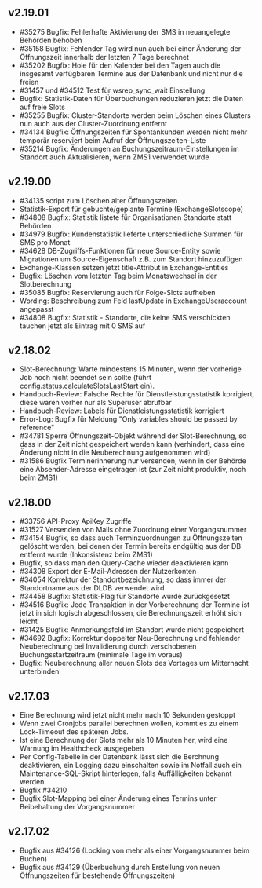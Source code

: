 ## v2.19.01

* #35275 Bugfix: Fehlerhafte Aktivierung der SMS in neuangelegte Behörden behoben
* #35158 Bugfix: Fehlender Tag wird nun auch bei einer Änderung der Öffnungszeit innerhalb der letzten 7 Tage berechnet
* #35202 Bugfix: Hole für den Kalender bei den Tagen auch die insgesamt verfügbaren Termine aus der Datenbank und nicht nur die freien
* #31457 und #34512 Test für wsrep_sync_wait Einstellung
* Bugfix: Statistik-Daten für Überbuchungen reduzieren jetzt die Daten auf freie Slots
* #35255 Bugfix: Cluster-Standorte werden beim Löschen eines Clusters nun auch aus der Cluster-Zuordnung entfernt
* #34134 Bugfix: Öffnungszeiten für Spontankunden werden nicht mehr temporär reserviert beim Aufruf der Öffnungszeiten-Liste
* #35214 Bugfix: Änderungen an Buchungszeitraum-Einstellungen im Standort auch Aktualisieren, wenn ZMS1 verwendet wurde

## v2.19.00

* #34135 script zum Löschen alter Öffnungszeiten
* Statistik-Export für gebuchte/geplante Termine (ExchangeSlotscope)
* #34808 Bugfix: Statistik listete für Organisationen Standorte statt Behörden
* #34979 Bugfix: Kundenstatistik lieferte unterschiedliche Summen für SMS pro Monat
* #34628 DB-Zugriffs-Funktionen für neue Source-Entity sowie Migrationen um Source-Eigenschaft z.B. zum Standort hinzuzufügen
* Exchange-Klassen setzen jetzt title-Attribut in Exchange-Entities
* Bugfix: Löschen vom letzten Tag beim Monatswechsel in der Slotberechnung
* #35085 Bugfix: Reservierung auch für Folge-Slots aufheben
* Wording: Beschreibung zum Feld lastUpdate in ExchangeUseraccount angepasst
* #34808 Bugfix: Statistik - Standorte, die keine SMS verschickten tauchen jetzt als Eintrag mit 0 SMS auf

## v2.18.02

* Slot-Berechnung: Warte mindestens 15 Minuten, wenn der vorherige Job noch nicht beendet sein sollte (führt config.status.calculateSlotsLastStart ein).
* Handbuch-Review: Falsche Rechte für Dienstleistungsstatistik korrigiert, diese waren vorher nur als Superuser abrufbar
* Handbuch-Review: Labels für Dienstleistungsstatistik korrigiert
* Error-Log: Bugfix für Meldung "Only variables should be passed by reference"
* #34781 Sperre Öffnungszeit-Objekt während der Slot-Berechnung, so dass in der Zeit nicht gespeichert werden kann (verhindert, dass eine Änderung nicht in die Neuberechnung aufgenommen wird)
* #31586 Bugfix Terminerinnerung nur versenden, wenn in der Behörde eine Absender-Adresse eingetragen ist (zur Zeit nicht produktiv, noch beim ZMS1)


## v2.18.00

* #33756 API-Proxy ApiKey Zugriffe
* #31527 Versenden von Mails ohne Zuordnung einer Vorgangsnummer
* #34154 Bugfix, so dass auch Terminzuordnungen zu Öffnungszeiten gelöscht werden, bei denen der Termin bereits endgültig aus der DB entfernt wurde (Inkonsistenz beim ZMS1)
* Bugfix, so dass man den Query-Cache wieder deaktivieren kann
* #34308 Export der E-Mail-Adressen der Nutzerkonten
* #34054 Korrektur der Standortbezeichnung, so dass immer der Standortname aus der DLDB verwendet wird
* #34458 Bugfix: Statistik-Flag für Standorte wurde zurückgesetzt 
* #34516 Bugfix: Jede Transaktion in der Vorberechnung der Termine ist jetzt in sich logisch abgeschlossen, die Berechnungszeit erhöht sich leicht
* #31425 Bugfix: Anmerkungsfeld im Standort wurde nicht gespeichert
* #34692 Bugfix: Korrektur doppelter Neu-Berechnung und fehlender Neuberechnung bei Invalidierung durch verschobenen Buchungsstartzeitraum (minimale Tage im voraus)
* Bugfix: Neuberechnung aller neuen Slots des Vortages um Mitternacht unterbinden


## v2.17.03

* Eine Berechnung wird jetzt nicht mehr nach 10 Sekunden gestoppt
* Wenn zwei Cronjobs parallel berechnen wollen, kommt es zu einem Lock-Timeout des späteren Jobs.
* Ist eine Berechnung der Slots mehr als 10 Minuten her, wird eine Warnung im Healthcheck ausgegeben
* Per Config-Tabelle in der Datenbank lässt sich die Berchnung deaktivieren, ein Logging dazu einschalten sowie im Notfall auch ein Maintenance-SQL-Skript hinterlegen, falls Auffälligkeiten bekannt werden
* Bugfix #34210
* Bugfix Slot-Mapping bei einer Änderung eines Termins unter Beibehaltung der Vorgangsnummer


## v2.17.02

* Bugfix aus #34126 (Locking von mehr als einer Vorgangsnummer beim Buchen)
* Bugfix aus #34129 (Überbuchung durch Erstellung von neuen Öffnungszeiten für bestehende Öffnungszeiten)
